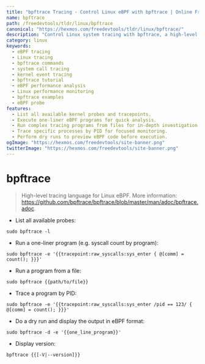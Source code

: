 ```yaml
---
title: "bpftrace Tracing - Control Linux eBPF with bpftrace | Online Free DevTools by Hexmos"
name: bpftrace
path: /freedevtools/tldr/linux/bpftrace
canonical: "https://hexmos.com/freedevtools/tldr/linux/bpftrace/"
description: "Control Linux system tracing with bpftrace, a high-level eBPF tracing language.  Analyze system calls, kernel events, and more. Free online tool, no registration required."
category: linux
keywords:
  - eBPF tracing
  - Linux tracing
  - bpftrace commands
  - system call tracing
  - kernel event tracing
  - bpftrace tutorial
  - eBPF performance analysis
  - Linux performance monitoring
  - bpftrace examples
  - eBPF probe
features:
  - List all available kernel probes and tracepoints.
  - Execute one-liner eBPF programs for quick analysis.
  - Run complex tracing programs from files for in-depth investigation.
  - Trace specific processes by PID for focused monitoring.
  - Perform dry runs to preview eBPF code before execution.
ogImage: "https://hexmos.com/freedevtools/site-banner.png"
twitterImage: "https://hexmos.com/freedevtools/site-banner.png"
---
```


# bpftrace

> High-level tracing language for Linux eBPF.
> More information: <https://github.com/bpftrace/bpftrace/blob/master/man/adoc/bpftrace.adoc>.

- List all available probes:

`sudo bpftrace -l`

- Run a one-liner program (e.g. syscall count by program):

`sudo bpftrace -e '{{tracepoint:raw_syscalls:sys_enter { @[comm] = count(); }}}'`

- Run a program from a file:

`sudo bpftrace {{path/to/file}}`

- Trace a program by PID:

`sudo bpftrace -e '{{tracepoint:raw_syscalls:sys_enter /pid == 123/ { @[comm] = count(); }}}'`

- Do a dry run and display the output in eBPF format:

`sudo bpftrace -d -e '{{one_line_program}}'`

- Display version:

`bpftrace {{[-V|--version]}}`
